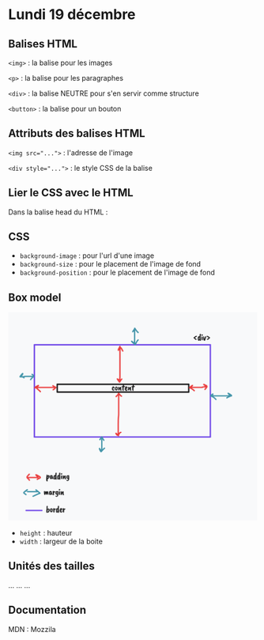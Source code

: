 # Lundi 19 décembre

## Balises HTML

`<img>` : la balise pour les images

`<p>` : la balise pour les paragraphes

`<div>` : la balise NEUTRE pour s'en servir comme structure

`<button>` : la balise pour un bouton


## Attributs des balises HTML

`<img src="...">` : l'adresse de l'image

`<div style="...">` : le style CSS de la balise

## Lier le CSS avec le HTML

Dans la balise head du HTML :

<link rel="stylesheet" href="assets/css/style.css">


## CSS 

- `background-image` : pour l'url d'une image
- `background-size` : pour le placement de l'image de fond
- `background-position` : pour le placement de l'image de fond


## Box model

![](docs/box-model.png)

- `height` : hauteur
- `width` : largeur de la boite


## Unités des tailles

...
...
...




## Documentation 

MDN : Mozzila 